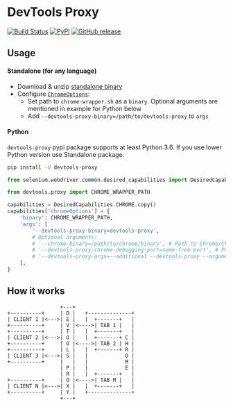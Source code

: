 #  DevTools Proxy

[![Build Status](https://travis-ci.org/bayandin/devtools-proxy.svg?branch=master)](https://travis-ci.org/bayandin/devtools-proxy)
[![PyPI](https://img.shields.io/pypi/v/devtools-proxy.svg)](https://pypi.python.org/pypi/devtools-proxy)
[![GitHub release](https://img.shields.io/github/release/bayandin/devtools-proxy.svg)](https://github.com/bayandin/devtools-proxy/releases/latest)

## Usage

#### Standalone (for any language)

* Download & unzip [standalone binary](https://github.com/bayandin/devtools-proxy/releases/latest)
* Configure [`ChromeOptions`](https://sites.google.com/a/chromium.org/chromedriver/capabilities#TOC-chromeOptions-object):
    * Set path to `chrome-wrapper.sh` as a `binary`. Optional arguments are mentioned in example for Python below
    * Add `--devtools-proxy-binary=/path/to/devtools-proxy` to `args`

#### Python

`devtools-proxy` pypi package supports at least Python 3.6. If you use lower Python version use Standalone package.

```bash
pip install -U devtools-proxy
```

```python
from selenium.webdriver.common.desired_capabilities import DesiredCapabilities

from devtools.proxy import CHROME_WRAPPER_PATH

capabilities = DesiredCapabilities.CHROME.copy()
capabilities['chromeOptions'] = {
    'binary': CHROME_WRAPPER_PATH,
    'args': [
        '--devtools-proxy-binary=devtools-proxy',
        # Optional arguments:
        # '--chrome-binary=/path/to/chrome/binary', # Path to Chrome/Chromium binary
        # '--devtools-proxy-chrome-debugging-port=some-free-port', # Port which proxy will listen. Default is 12222
        # '--devtools-proxy-args=--additional --devtools-proxy --arguments, # Additional arguments for devtools-proxy from `devtools-proxy --help`
    ],
}
```

## How it works

```
                 +---+
+----------+     | D |   +--------------+
| CLIENT 1 |<--->| E |   |  +-------+   |
+----------+     | V |<---->| TAB 1 |   |
+----------+     | T |   |  +-------+   |
| CLIENT 2 |<--->| O |   |  +-------+ C |
+----------+     | O |<---->| TAB 2 | H |
+----------+     | L |   |  +-------+ R |
| CLIENT 3 |<--->| S |   |            O |
+----------+     |   |   |            M |
                 | P |   |            E |
                 | R |   |  +-------+   |
+----------+     | O |<---->| TAB M |   |
| CLIENT N |<--->| X |   |  +-------+   |
+----------+     | Y |   +--------------+
                 +---+
```
